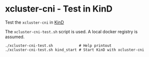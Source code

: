 # xcluster-cni - Test in KinD

Test the `xcluster-cni` in [KinD](https://kind.sigs.k8s.io/)

The `xcluster-cni-test.sh` script is used. A local docker registry is
assumed.

```
./xcluster-cni-test.sh            # Help printout
./xcluster-cni-test.sh kind_start # Start KinD with xcluster-cni
```

